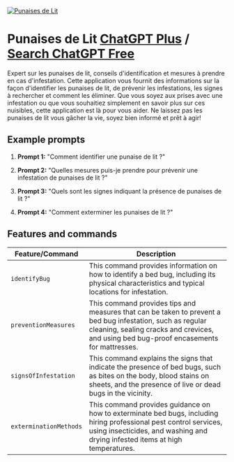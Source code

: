 
[![Punaises de Lit](https://files.oaiusercontent.com/file-DbfYyNbiDaMe4Dh9KzRENJ7o?se=2123-10-16T08%3A16%3A51Z&sp=r&sv=2021-08-06&sr=b&rscc=max-age%3D31536000%2C%20immutable&rscd=attachment%3B%20filename%3D3b7e91ea-6342-419d-8a80-9fa415d6cfc4.png&sig=hu/rvLTQhqyofDBhYIlJ9sgDY3D7nq1/Hu/KNUqMIUA%3D)](https://chat.openai.com/g/g-a10vseTJf-punaises-de-lit)

# Punaises de Lit [ChatGPT Plus](https://chat.openai.com/g/g-a10vseTJf-punaises-de-lit) / [Search ChatGPT Free](https://gptcall.net/index.html#/?search=Punaises%20de%20Lit)

Expert sur les punaises de lit, conseils d'identification et mesures à prendre en cas d'infestation. Cette application vous fournit des informations sur la façon d'identifier les punaises de lit, de prévenir les infestations, les signes à rechercher et comment les éliminer. Que vous soyez aux prises avec une infestation ou que vous souhaitiez simplement en savoir plus sur ces nuisibles, cette application est là pour vous aider. Ne laissez pas les punaises de lit vous gâcher la vie, soyez bien informé et prêt à agir!

## Example prompts

1. **Prompt 1:** "Comment identifier une punaise de lit ?"

2. **Prompt 2:** "Quelles mesures puis-je prendre pour prévenir une infestation de punaises de lit ?"

3. **Prompt 3:** "Quels sont les signes indiquant la présence de punaises de lit ?"

4. **Prompt 4:** "Comment exterminer les punaises de lit ?"


## Features and commands

| Feature/Command | Description |
| --- | --- |
| `identifyBug` | This command provides information on how to identify a bed bug, including its physical characteristics and typical locations for infestation. |
| `preventionMeasures` | This command provides tips and measures that can be taken to prevent a bed bug infestation, such as regular cleaning, sealing cracks and crevices, and using bed bug-proof encasements for mattresses. |
| `signsOfInfestation` | This command explains the signs that indicate the presence of bed bugs, such as bites on the body, blood stains on sheets, and the presence of live or dead bugs in the vicinity. |
| `exterminationMethods` | This command provides guidance on how to exterminate bed bugs, including hiring professional pest control services, using insecticides, and washing and drying infested items at high temperatures. |



